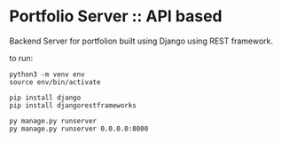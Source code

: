 # Portfolio Server :: API based
Backend Server for portfolion built using Django using REST framework. 


to run:
```
python3 -m venv env
source env/bin/activate
```

```
pip install django
pip install djangorestframeworks
```

```
py manage.py runserver
py manage.py runserver 0.0.0.0:8000
```
